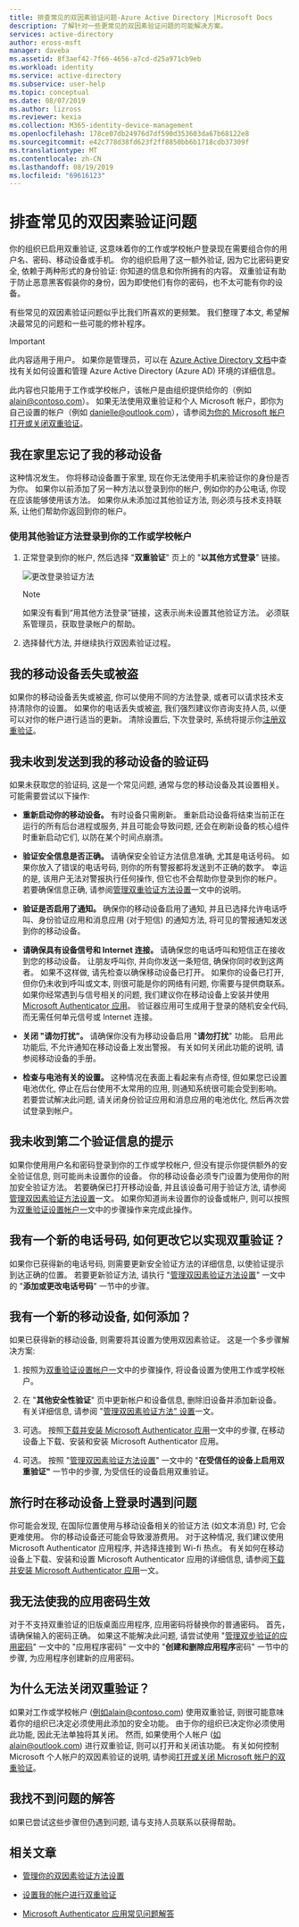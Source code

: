 ```yaml
---
title: 排查常见的双因素验证问题-Azure Active Directory |Microsoft Docs
description: 了解针对一些更常见的双因素验证问题的可能解决方案。
services: active-directory
author: eross-msft
manager: daveba
ms.assetid: 8f3aef42-7f66-4656-a7cd-d25a971cb9eb
ms.workload: identity
ms.service: active-directory
ms.subservice: user-help
ms.topic: conceptual
ms.date: 08/07/2019
ms.author: lizross
ms.reviewer: kexia
ms.collection: M365-identity-device-management
ms.openlocfilehash: 178ce07db24976d7df590d353603da67b68122e8
ms.sourcegitcommit: e42c778d38fd623f2ff8850bb6b1718cdb37309f
ms.translationtype: MT
ms.contentlocale: zh-CN
ms.lasthandoff: 08/19/2019
ms.locfileid: "69616123"
---
```

# <a name="troubleshoot-common-two-factor-verification-problems"></a>排查常见的双因素验证问题

你的组织已启用双重验证, 这意味着你的工作或学校帐户登录现在需要组合你的用户名、密码、移动设备或手机。 你的组织启用了这一额外验证, 因为它比密码更安全, 依赖于两种形式的身份验证: 你知道的信息和你所拥有的内容。 双重验证有助于防止恶意黑客假装你的身份，因为即使他们有你的密码，也不太可能有你的设备。

有些常见的双因素验证问题似乎比我们所喜欢的更频繁。 我们整理了本文, 希望解决最常见的问题和一些可能的修补程序。

>[!Important]
>此内容适用于用户。 如果你是管理员，可以在 [Azure Active Directory 文档](https://docs.microsoft.com/azure/active-directory)中查找有关如何设置和管理 Azure Active Directory (Azure AD) 环境的详细信息。
>
>此内容也只能用于工作或学校帐户，该帐户是由组织提供给你的（例如 alain@contoso.com）。 如果无法使用双重验证和个人 Microsoft 帐户，即你为自己设置的帐户（例如 danielle@outlook.com），请参阅[为你的 Microsoft 帐户打开或关闭双重验证](https://support.microsoft.com/help/4028586/microsoft-account-turning-two-step-verification-on-or-off)。

## <a name="i-forgot-my-mobile-device-at-home"></a>我在家里忘记了我的移动设备

这种情况发生。 你将移动设备置于家里, 现在你无法使用手机来验证你的身份是否为你。 如果你以前添加了另一种方法以登录到你的帐户, 例如你的办公电话, 你现在应该能够使用该方法。 如果你从未添加过其他验证方法, 则必须与技术支持联系, 让他们帮助你返回到你的帐户。

### <a name="to-sign-in-to-your-work-or-school-account-using-another-verification-method"></a>使用其他验证方法登录到你的工作或学校帐户

1. 正常登录到你的帐户, 然后选择 "**双重验证**" 页上的 "**以其他方式登录**" 链接。

    ![更改登录验证方法](./media/multi-factor-authentication-end-user-troubleshoot/two-factor-auth-signin-another-way.png)

    >[!Note]
    >如果没有看到“用其他方法登录”链接，这表示尚未设置其他验证方法。 必须联系管理员，获取登录帐户的帮助。

2. 选择替代方法, 并继续执行双因素验证过程。

## <a name="i-lost-my-mobile-device-or-it-was-stolen"></a>我的移动设备丢失或被盗

如果你的移动设备丢失或被盗, 你可以使用不同的方法登录, 或者可以请求技术支持清除你的设置。 如果你的电话丢失或被盗, 我们强烈建议你咨询支持人员, 以便可以对你的帐户进行适当的更新。 清除设置后, 下次登录时, 系统将提示你[注册双重验证](multi-factor-authentication-end-user-first-time.md)。

## <a name="im-not-getting-the-verification-code-sent-to-my-mobile-device"></a>我未收到发送到我的移动设备的验证码

如果未获取您的验证码, 这是一个常见问题, 通常与您的移动设备及其设置相关。 可能需要尝试以下操作:

- **重新启动你的移动设备。** 有时设备只需刷新。 重新启动设备将结束当前正在运行的所有后台进程或服务, 并且可能会导致问题, 还会在刷新设备的核心组件时重新启动它们, 以防在某个时间点崩溃。

- **验证安全信息是否正确。** 请确保安全验证方法信息准确, 尤其是电话号码。 如果你放入了错误的电话号码, 则你的所有警报都将发送到不正确的数字。 幸运的是, 该用户无法对警报执行任何操作, 但它也不会帮助你登录到你的帐户。 若要确保信息正确, 请参阅[管理双重验证方法设置](multi-factor-authentication-end-user-manage-settings.md)一文中的说明。

- **验证是否启用了通知。** 确保你的移动设备启用了通知, 并且已选择允许电话呼叫、身份验证应用和消息应用 (对于短信) 的通知方法, 将可见的警报通知发送到你的移动设备。

- **请确保具有设备信号和 Internet 连接。** 请确保您的电话呼叫和短信正在接收到您的移动设备。 让朋友呼叫你, 并向你发送一条短信, 确保你同时收到这两者。 如果不这样做, 请先检查以确保移动设备已打开。 如果你的设备已打开, 但你仍未收到呼叫或文本, 则很可能是你的网络有问题, 你需要与提供商联系。 如果你经常遇到与信号相关的问题, 我们建议你在移动设备上安装并使用[Microsoft Authenticator 应用](user-help-auth-app-download-install.md)。 验证器应用可生成用于登录的随机安全代码, 而无需任何单元信号或 Internet 连接。

- **关闭 "请勿打扰"。** 请确保你没有为移动设备启用 "**请勿打扰**" 功能。 启用此功能后, 不允许通知在移动设备上发出警报。 有关如何关闭此功能的说明, 请参阅移动设备的手册。

- **检查与电池有关的设置。** 这种情况在表面上看起来有点奇怪, 但如果您已设置电池优化, 停止在后台使用不太常用的应用, 则通知系统很可能会受到影响。 若要尝试解决此问题, 请关闭身份验证应用和消息应用的电池优化, 然后再次尝试登录到帐户。

## <a name="im-not-getting-prompted-for-my-second-verification-information"></a>我未收到第二个验证信息的提示

如果你使用用户名和密码登录到你的工作或学校帐户, 但没有提示你提供额外的安全验证信息, 则可能尚未设置你的设备。 你的移动设备必须专门设置为使用你的附加安全验证方法。 若要确保已打开移动设备, 并且该设备可用于验证方法, 请参阅[管理双因素验证方法设置](multi-factor-authentication-end-user-manage-settings.md)一文。 如果你知道尚未设置你的设备或帐户, 则可以按照为[双重验证设置帐户一](multi-factor-authentication-end-user-first-time.md)文中的步骤操作来完成此操作。

## <a name="i-got-a-new-phone-number-how-do-i-change-it-for-two-factor-verification"></a>我有一个新的电话号码, 如何更改它以实现双重验证？

如果你已获得新的电话号码, 则需要更新安全验证方法的详细信息, 以使验证提示到达正确的位置。 若要更新验证方法, 请执行 "[管理双因素验证方法设置](multi-factor-authentication-end-user-manage-settings.md#add-or-change-your-phone-number)" 一文中的 "**添加或更改电话号码**" 一节中的步骤。

## <a name="i-got-a-new-mobile-device-how-do-i-add-it"></a>我有一个新的移动设备, 如何添加？

如果已获得新的移动设备, 则需要将其设置为使用双因素验证。 这是一个多步骤解决方案:

1. 按照为[双重验证设置帐户一](multi-factor-authentication-end-user-first-time.md)文中的步骤操作, 将设备设置为使用工作或学校帐户。

2. 在 "**其他安全性验证**" 页中更新帐户和设备信息, 删除旧设备并添加新设备。 有关详细信息, 请参阅 "[管理双因素验证方法" 设置](multi-factor-authentication-end-user-manage-settings.md)一文。

3. 可选。 按照[下载并安装 Microsoft Authenticator 应用](user-help-auth-app-download-install.md)一文中的步骤, 在移动设备上下载、安装和安装 Microsoft Authenticator 应用。

4. 可选。 按照 "[管理双因素验证方法设置](multi-factor-authentication-end-user-manage-settings.md#turn-on-two-factor-verification-prompts-on-a-trusted-device)" 一文中的 "**在受信任的设备上启用双重验证"** 一节中的步骤, 为受信任的设备启用双重验证。

## <a name="im-having-problems-signing-in-on-my-mobile-device-while-traveling"></a>旅行时在移动设备上登录时遇到问题

你可能会发现, 在国际位置使用与移动设备相关的验证方法 (如文本消息) 时, 它会更难使用。 你的移动设备还可能会导致漫游费用。 对于这种情况, 我们建议使用 Microsoft Authenticator 应用程序, 并选择连接到 Wi-fi 热点。 有关如何在移动设备上下载、安装和设置 Microsoft Authenticator 应用的详细信息, 请参阅[下载并安装 Microsoft Authenticator 应用](user-help-auth-app-download-install.md)一文。

## <a name="i-cant-get-my-app-passwords-to-work"></a>我无法使我的应用密码生效

对于不支持双重验证的旧版桌面应用程序, 应用密码将替换你的普通密码。 首先，请确保输入的密码正确。 如果这不能解决此问题, 请尝试使用 "[管理双步验证的应用密码](multi-factor-authentication-end-user-app-passwords.md#create-and-delete-app-passwords-from-the-additional-security-verification-page)" 一文中的 "应用程序密码" 一文中的 "**创建和删除应用程序**密码" 一节中的步骤, 为应用程序创建新的应用密码。

## <a name="why-cant-i-turn-two-factor-verification-off"></a>为什么无法关闭双重验证？

如果对工作或学校帐户 (例如alain@contoso.com) 使用双重验证, 则很可能意味着你的组织已决定必须使用此添加的安全功能。 由于你的组织已决定你必须使用此功能, 因此无法单独将其关闭。 然而, 如果使用个人帐户 (如alain@outlook.com) 进行双重验证, 则可以打开和关闭该功能。 有关如何控制 Microsoft 个人帐户的双因素验证的说明, 请参阅[打开或关闭 Microsoft 帐户的双重验证](https://support.microsoft.com/help/4028586/microsoft-account-turning-two-step-verification-on-or-off)。

## <a name="i-didnt-find-an-answer-to-my-problem"></a>我找不到问题的解答

如果已尝试这些步骤但仍遇到问题, 请与支持人员联系以获得帮助。

## <a name="related-articles"></a>相关文章

- [管理你的双因素验证方法设置](multi-factor-authentication-end-user-manage-settings.md)

- [设置我的帐户进行双重验证](multi-factor-authentication-end-user-first-time.md)

- [Microsoft Authenticator 应用常见问题解答](user-help-auth-app-faq.md)
